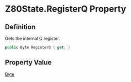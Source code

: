 # Z80State.RegisterQ Property
## Definition

Gets the internal Q register.

```c#
public Byte RegisterQ { get; }
```

## Property Value

[Byte](https://learn.microsoft.com/en-gb/dotnet/api/System.Byte)
